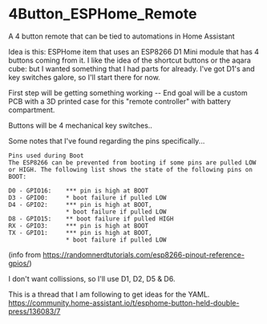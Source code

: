 # 4Button_ESPHome_Remote
A 4 button remote that can be tied to automations in Home Assistant




Idea is this: ESPHome item that uses an ESP8266 D1 Mini module that has 4 buttons coming from it.
I like the idea of the shortcut buttons or the aqara cube: but I wanted something that I had parts for already.  I've got D1's and key switches galore, so I'll start there for now.

First step will be getting something working -- End goal will be a custom PCB with a 3D printed case for this "remote controller" with battery compartment.


Buttons will be 4 mechanical key switches..

Some notes that I've found regarding the pins specifically...

```
Pins used during Boot
The ESP8266 can be prevented from booting if some pins are pulled LOW or HIGH. The following list shows the state of the following pins on BOOT:

D0 - GPIO16:    *** pin is high at BOOT
D3 - GPIO0:     * boot failure if pulled LOW
D4 - GPIO2:     *** pin is high at BOOT,
                * boot failure if pulled LOW
D8 - GPIO15:    ** boot failure if pulled HIGH
RX - GPIO3:     *** pin is high at BOOT
TX - GPIO1:     *** pin is high at BOOT, 
                * boot failure if pulled LOW
```
(info from https://randomnerdtutorials.com/esp8266-pinout-reference-gpios/)



I don't want collissions, so I'll use D1, D2, D5 & D6.




This is a thread that I am following to get ideas for the YAML.
https://community.home-assistant.io/t/esphome-button-held-double-press/136083/7


